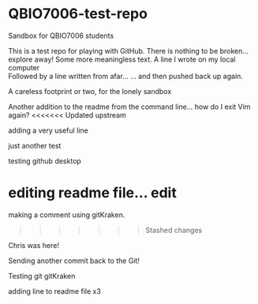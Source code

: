 # QBIO7006-test-repo

Sandbox for QBIO7006 students

This is a test repo for playing with GitHub. There is nothing to be broken... explore away!
Some more meaningless text.
A line I wrote on my local computer  
Followed by a line written from afar...
... and then pushed back up again.

A careless footprint or two, for the lonely sandbox

Another addition to the readme from the command line... how do I exit Vim
again?
<<<<<<< Updated upstream

adding a very useful line

just another test

testing github desktop

editing readme file...
edit
=======
making a comment using gitKraken.
>>>>>>> Stashed changes

Chris was here!

Sending another commit back to the Git!

Testing git gitKraken

adding line to readme file x3
